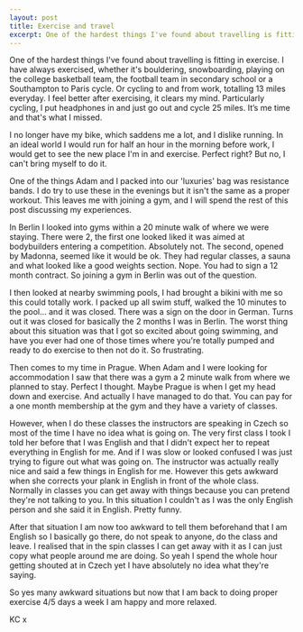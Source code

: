 ```yaml
---
layout: post
title: Exercise and travel
excerpt: One of the hardest things I've found about travelling is fitting in exercise. I feel better after exercising, it clears my mind. It's me time and that's what I missed.
---
```


One of the hardest things I've found about travelling is fitting in exercise. I have always exercised, whether it's bouldering, snowboarding, playing on the college basketball team, the football team in secondary school or a Southampton to Paris cycle. Or cycling to and from work, totalling 13 miles everyday. I feel better after exercising, it clears my mind. Particularly cycling, I put headphones in and just go out and cycle 25 miles. It&rsquo;s me time and that's what I missed.

I no longer have my bike, which saddens me a lot, and I dislike running. In an ideal world I would run for half an hour in the morning before work, I would get to see the new place I'm in and exercise. Perfect right? But no, I can't bring myself to do it.

One of the things Adam and I packed into our 'luxuries' bag was resistance bands. I do try to use these in the evenings but it isn't the same as a proper workout. This leaves me with joining a gym, and I will spend the rest of this post discussing my experiences.

In Berlin I looked into gyms within a 20 minute walk of where we were staying. There were 2, the first one looked liked it was aimed at bodybuilders entering a competition. Absolutely not. The second, opened by Madonna, seemed like it would be ok. They had regular classes, a sauna and what looked like a good weights section. Nope. You had to sign a 12 month contract. So joining a gym in Berlin was out of the question.

I then looked at nearby swimming pools, I had brought a bikini with me so this could totally work. I packed up all swim stuff, walked the 10 minutes to the pool... and it was closed. There was a sign on the door in German. Turns out it was closed for basically the 2 months I was in Berlin. The worst thing about this situation was that I got so excited about going swimming, and have you ever had one of those times where you're totally pumped and ready to do exercise to then not do it. So frustrating.

Then comes to my time in Prague. When Adam and I were looking for accommodation I saw that there was a gym a 2 minute walk from where we planned to stay. Perfect I thought. Maybe Prague is when I get my head down and exercise. And actually I have managed to do that. You can pay for a one month membership at the gym and they have a variety of classes.

However, when I do these classes the instructors are speaking in Czech so most of the time I have no idea what is going on. The very first class I took I told her before that I was English and that I didn't expect her to repeat everything in English for me. And if I was slow or looked confused I was just trying to figure out what was going on. The instructor was actually really nice and said a few things in English for me. However this gets awkward when she corrects your plank in English in front of the whole class. Normally in classes you can get away with things because you can pretend they're not talking to you. In this situation I couldn't as I was the only English person and she said it in English. Pretty funny.

After that situation I am now too awkward to tell them beforehand that I am English so I basically go there, do not speak to anyone, do the class and leave. I realised that in the spin classes I can get away with it as I can just copy what people around me are doing. So yeah I spend the whole hour getting shouted at in Czech yet I have absolutely no idea what they're saying.

So yes many awkward situations but now that I am back to doing proper exercise 4/5 days a week I am happy and more relaxed.

KC x
